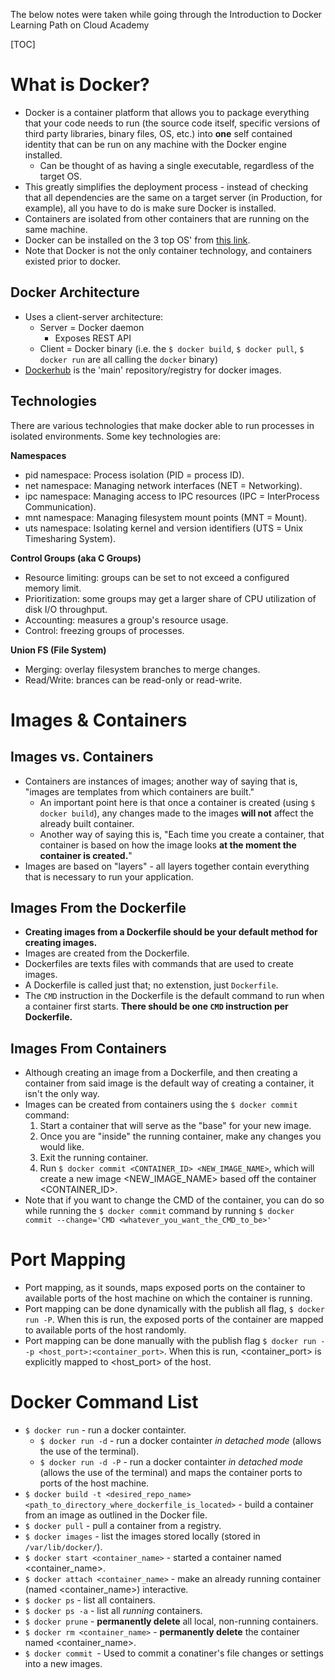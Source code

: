 The below notes were taken while going through the Introduction to Docker Learning Path on
Cloud Academy

[TOC]

# What is Docker?

* Docker is a container platform that allows you to package everything that your code needs to run (the source code
  itself, specific versions of third party libraries, binary files, OS, etc.) into **one** self contained identity that
  can be run on any machine with the Docker engine installed.
	* Can be thought of as having a single executable, regardless of the target OS.
* This greatly simplifies the deployment process - instead of checking that all dependencies are the same on a target
  server (in Production, for example), all you have to do is make sure Docker is installed.
* Containers are isolated from other containers that are running on the same machine.
* Docker can be installed on the 3 top OS' from [this link](https://docs.docker.com/get-docker/).
* Note that Docker is not the only container technology, and containers existed prior to docker.

## Docker Architecture

* Uses a client-server architecture:
	* Server = Docker daemon
		* Exposes REST API
	* Client = Docker binary (i.e. the `$ docker build`, `$ docker pull`, `$ docker run` are all calling the
	  `docker` binary)
* [Dockerhub](https://hub.docker.com/) is the 'main' repository/registry for docker images.

## Technologies

There are various technologies that make docker able to run processes in isolated environments. Some key technologies
are:

**Namespaces**
* pid namespace: Process isolation (PID = process ID).
* net namespace: Managing network interfaces (NET = Networking).
* ipc namespace: Managing access to IPC resources (IPC = InterProcess Communication).
* mnt namespace: Managing filesystem mount points (MNT = Mount).
* uts namespace: Isolating kernel and version identifiers (UTS = Unix Timesharing System).

**Control Groups (aka C Groups)**
* Resource limiting: groups can be set to not exceed a configured memory limit.
* Prioritization: some groups may get a larger share of CPU utilization of disk I/O throughput.
* Accounting: measures a group's resource usage.
* Control: freezing groups of processes.

**Union FS (File System)**
* Merging: overlay filesystem branches to merge changes.
* Read/Write: brances can be read-only or read-write.

# Images & Containers

## Images vs. Containers

* Containers are instances of images; another way of saying that is, "images are templates from which containers are
  built."
	* An important point here is that once a container is created (using `$ docker build`), any changes made to
	  the images **will not** affect the already built container.
	* Another way of saying this is, "Each time you create a container, that container is based on how the image
	  looks **at the moment the container is created.**"
* Images are based on "layers" - all layers together contain everything that is necessary to run your application.

## Images From the Dockerfile 

* **Creating images from a Dockerfile should be your default method for creating images.**
* Images are created from the Dockerfile.
* Dockerfiles are texts files with commands that are used to create images.
* A Dockerfile is called just that; no extenstion, just `Dockerfile`.
* The `CMD` instruction in the Dockerfile is the default command to run when a container first starts. **There should be
  one `CMD` instruction per Dockerfile.**

## Images From Containers 

* Although creating an image from a Dockerfile, and then creating a container from said image is the default way of
  creating a container, it isn't the only way.
* Images can be created from containers using the `$ docker commit` command:
	1. Start a container that will serve as the "base" for your new image. 
	2. Once you are "inside" the running container, make any changes you would like.
	3. Exit the running container.
	4. Run `$ docker commit <CONTAINER_ID> <NEW_IMAGE_NAME>`, which will create a new image <NEW_IMAGE_NAME> based
	   off the container <CONTAINER_ID>.
* Note that if you want to change the CMD of the container, you can do so while running the `$ docker commit` command by
  running `$ docker commit --change='CMD <whatever_you_want_the_CMD_to_be>'`

# Port Mapping 

* Port mapping, as it sounds, maps exposed ports on the container to available ports of the host machine on which the
  container is running.
* Port mapping can be done dynamically with the publish all flag,  `$ docker run -P`. When this is run, the exposed ports
  of the container are mapped to available ports of the host randomly.
* Port mapping can be done manually with the publish flag `$ docker run --p <host_port>:<container_port>`. When this is
  run, <container_port> is explicitly mapped to <host_port> of the host.

# Docker Command List

* `$ docker run` - run a docker containter.
	* `$ docker run -d` - run a docker containter *in detached mode* (allows the use of the terminal).
	* `$ docker run -d -P` - run a docker containter *in detached mode* (allows the use of the terminal) and maps the
	  container ports to ports of the host machine.
* `$ docker build -t <desired_repo_name> <path_to_directory_where_dockerfile_is_located>` - build a container from an
  image as outlined in the Docker file.
* `$ docker pull` - pull a container from a registry.
* `$ docker images` - list the images stored locally (stored in `/var/lib/docker/`).
* `$ docker start <container_name>` - started a container named <container_name>.
* `$ docker attach <container_name>` - make an already running container (named <container_name>) interactive.
* `$ docker ps` - list all containers.
* `$ docker ps -a` - list all *running* containers.
* `$ docker prune` - **permanently delete** all local, non-running containers.
* `$ docker rm <container_name>` - **permanently delete** the container named <container_name>.
* `$ docker commit `- Used to commit a conatiner's file changes or settings into a new images.

